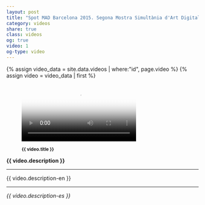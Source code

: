 ```yaml
---
layout: post
title: "Spot MAD Barcelona 2015. Segona Mostra Simultània d'Art Digital."
category: videos
share: true
class: videos
og: true
video: 1
og-type: video
---
```


{% assign video_data = site.data.videos | where:"id", page.video %}
{% assign video = video_data | first %}
<figure class="no-margin margin-bottom-1">
    <div class="embed-container embed-container_{{ video.aspect-ratio }}">
        <video id="teaser" controls preload="auto" poster="/public/video/{{ video.poster }}">
            <source src="/public/video/{{ video.source-webm}}" type='video/webm; codecs="vorbis,vp8"'>
            <source src="/public/video/{{ video.source-mp4 }}" type='video/mp4; codecs="aac,h264"'>
        </video>
    </div>
    <figcaption>
      <p><small><strong>{{ video.title }}</strong></small></p>
    </figcaption>
</figure>

<!--more-->

<p><strong>{{ video.description }}</strong></p>
<hr/>
<p>{{ video.description-en }}</p>
<hr/>
<p><em>{{ video.description-es }}</em></p>